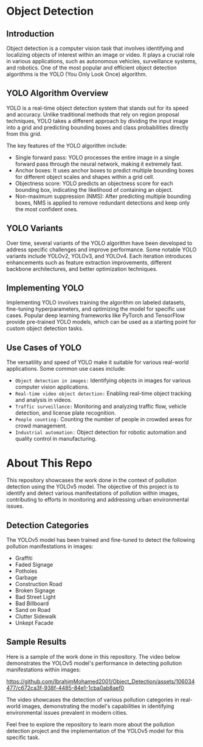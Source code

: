 # Object Detection

## Introduction
Object detection is a computer vision task that involves identifying and localizing objects of interest within an image or video. It plays a crucial role in various applications, such as autonomous vehicles, surveillance systems, and robotics. One of the most popular and efficient object detection algorithms is the YOLO (You Only Look Once) algorithm.

## YOLO Algorithm Overview
YOLO is a real-time object detection system that stands out for its speed and accuracy. Unlike traditional methods that rely on region proposal techniques, YOLO takes a different approach by dividing the input image into a grid and predicting bounding boxes and class probabilities directly from this grid.

The key features of the YOLO algorithm include:

- Single forward pass: YOLO processes the entire image in a single forward pass through the neural network, making it extremely fast.
- Anchor boxes: It uses anchor boxes to predict multiple bounding boxes for different object scales and shapes within a grid cell.
- Objectness score: YOLO predicts an objectness score for each bounding box, indicating the likelihood of containing an object.
- Non-maximum suppression (NMS): After predicting multiple bounding boxes, NMS is applied to remove redundant detections and keep only the most confident ones.

## YOLO Variants
Over time, several variants of the YOLO algorithm have been developed to address specific challenges and improve performance. Some notable YOLO variants include YOLOv2, YOLOv3, and YOLOv4. Each iteration introduces enhancements such as feature extraction improvements, different backbone architectures, and better optimization techniques.

## Implementing YOLO
Implementing YOLO involves training the algorithm on labeled datasets, fine-tuning hyperparameters, and optimizing the model for specific use cases. Popular deep learning frameworks like PyTorch and TensorFlow provide pre-trained YOLO models, which can be used as a starting point for custom object detection tasks.

## Use Cases of YOLO
The versatility and speed of YOLO make it suitable for various real-world applications. Some common use cases include:

- `Object detection in images:` Identifying objects in images for various computer vision applications.
- `Real-time video object detection:` Enabling real-time object tracking and analysis in videos.
- `Traffic surveillance:` Monitoring and analyzing traffic flow, vehicle detection, and license plate recognition.
- `People counting:` Counting the number of people in crowded areas for crowd management.
- `Industrial automation:` Object detection for robotic automation and quality control in manufacturing.


# About This Repo
This repository showcases the work done in the context of pollution detection using the YOLOv5 model. The objective of this project is to identify and detect various manifestations of pollution within images, contributing to efforts in monitoring and addressing urban environmental issues.

## Detection Categories
The YOLOv5 model has been trained and fine-tuned to detect the following pollution manifestations in images:

- Graffiti
- Faded Signage
- Potholes
- Garbage
- Construction Road
- Broken Signage
- Bad Street Light
- Bad Billboard
- Sand on Road
- Clutter Sidewalk
- Unkept Facade

## Sample Results
Here is a sample of the work done in this repository. The video below demonstrates the YOLOv5 model's performance in detecting pollution manifestations within images:


https://github.com/IbrahimMohamed2001/Object_Detection/assets/106034477/c672ca3f-938f-4485-84e1-1cba0ab8aef0


The video showcases the detection of various pollution categories in real-world images, demonstrating the model's capabilities in identifying environmental issues prevalent in modern cities.

Feel free to explore the repository to learn more about the pollution detection project and the implementation of the YOLOv5 model for this specific task.




